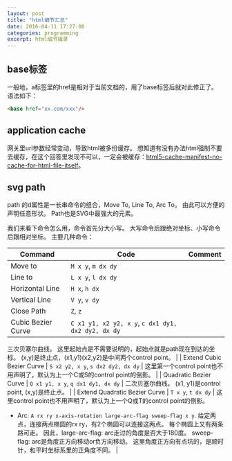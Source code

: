 ```yaml
---
layout: post
title: "html细节汇总"
date: 2016-04-11 17:27:00
categories: programming
excerpt: html细节辑录
---
```


## base标签

一般地，a标签里的href是相对于当前文档的，用了base标签后就对此修正了。
语法如下：

```html
<base href="xx.com/xxx"/>
```

## application cache

网关里url参数经常变动，导致html被多份缓存。
想知道有没有办法html强制不要去缓存，在这个回答里发现不可以，一定会被缓存：[html5-cache-manifest-no-cache-for-html-file-itself](http://stackoverflow.com/questions/5045782/html5-cache-manifest-no-cache-for-html-file-itself)。

## svg path

path 的d属性是一长串命令的组合，Move To, Line To, Arc To。
由此可以方便的声明任意形状。
Path也是SVG中最强大的元素。

我们来看下命令怎么用，命令首先分大小写。
大写命令后跟绝对坐标、小写命令后跟相对坐标。
主要几种命令：

| Command | Code      |   Comment   |
| ------- | --------- | ----------- |
| Move to | `M x y`, `m dx dy` | |
| Line to | `L x y`, `l dx dy` | |
| Horizontal Line | `H x`, `h dx` | |
| Vertical Line | `V y`, `v dy` | |
| Close Path | `Z`, `z` ||
| Cubic Bezier Curve | `C x1 y1, x2 y2, x y`, `c dx1 dy1, dx2 dy2, dx dy` |
三次贝塞尔曲线。
这里起始点是不需要说明的，起始点就是path现在到达的坐标。
(x,y)是终止点，(x1,y1)(x2,y2)是中间两个control point。
|
| Extend Cubic Bezier Curve | `S x2 y2, x y`, `s dx2 dy2, dx dy` |
这里第一个control point也不用声明了，默认为上一个C或S的control point的倒影。
|
| Quadratic Bezier Curve | `Q x1 y1, x y`, `q dx1 dy1, dx dy` |
二次贝塞尔曲线。
(x1, y1)是control point, (x,y)是终止点。
|
| Extend Quadratic Bezier Curve | `T x y`, `t dx dy` |
这里control point也不用声明了，默认为上一个Q或T的control point的倒影。
* Arc: `A rx ry x-axis-rotation large-arc-flag sweep-flag x y`.
给定两点，连接两点椭圆的rx ry，有2个椭圆可以连接这两点。
每个椭圆上又有两条路可走。
因此，large-arc-flag: arc走过的角度是否大于180度。
sweep-flag: arc是角度正方向移动or负方向移动。
这里角度正方向有点坑的，是顺时针，和平时坐标系里的正角度不同。
|
